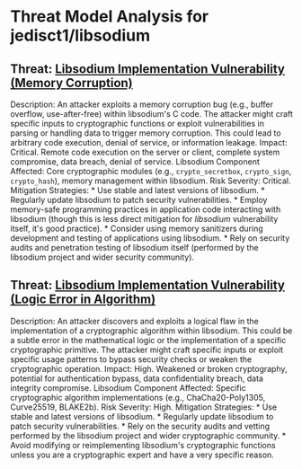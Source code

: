 # Threat Model Analysis for jedisct1/libsodium

## Threat: [Libsodium Implementation Vulnerability (Memory Corruption)](./threats/libsodium_implementation_vulnerability__memory_corruption_.md)

Description: An attacker exploits a memory corruption bug (e.g., buffer overflow, use-after-free) within libsodium's C code. The attacker might craft specific inputs to cryptographic functions or exploit vulnerabilities in parsing or handling data to trigger memory corruption. This could lead to arbitrary code execution, denial of service, or information leakage.
Impact: Critical. Remote code execution on the server or client, complete system compromise, data breach, denial of service.
Libsodium Component Affected: Core cryptographic modules (e.g., `crypto_secretbox`, `crypto_sign`, `crypto_hash`), memory management within libsodium.
Risk Severity: Critical.
Mitigation Strategies:
    * Use stable and latest versions of libsodium.
    * Regularly update libsodium to patch security vulnerabilities.
    * Employ memory-safe programming practices in application code interacting with libsodium (though this is less direct mitigation for *libsodium* vulnerability itself, it's good practice).
    * Consider using memory sanitizers during development and testing of applications using libsodium.
    * Rely on security audits and penetration testing of libsodium itself (performed by the libsodium project and wider security community).

## Threat: [Libsodium Implementation Vulnerability (Logic Error in Algorithm)](./threats/libsodium_implementation_vulnerability__logic_error_in_algorithm_.md)

Description: An attacker discovers and exploits a logical flaw in the implementation of a cryptographic algorithm within libsodium. This could be a subtle error in the mathematical logic or the implementation of a specific cryptographic primitive. The attacker might craft specific inputs or exploit specific usage patterns to bypass security checks or weaken the cryptographic operation.
Impact: High.  Weakened or broken cryptography, potential for authentication bypass, data confidentiality breach, data integrity compromise.
Libsodium Component Affected: Specific cryptographic algorithm implementations (e.g., ChaCha20-Poly1305, Curve25519, BLAKE2b).
Risk Severity: High.
Mitigation Strategies:
    * Use stable and latest versions of libsodium.
    * Regularly update libsodium to patch security vulnerabilities.
    * Rely on the security audits and vetting performed by the libsodium project and wider cryptographic community.
    * Avoid modifying or reimplementing libsodium's cryptographic functions unless you are a cryptographic expert and have a very specific reason.

